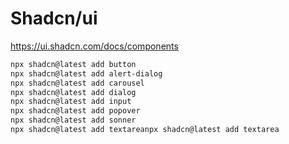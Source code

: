 # Shadcn/ui

https://ui.shadcn.com/docs/components

```bash
npx shadcn@latest add button
npx shadcn@latest add alert-dialog
npx shadcn@latest add carousel
npx shadcn@latest add dialog
npx shadcn@latest add input
npx shadcn@latest add popover
npx shadcn@latest add sonner
npx shadcn@latest add textareanpx shadcn@latest add textarea
```
